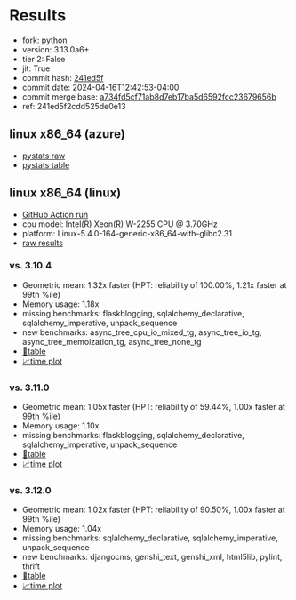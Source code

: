 # Results

- fork: python
- version: 3.13.0a6+
- tier 2: False
- jit: True
- commit hash: [241ed5f](https://github.com/python/cpython/commit/241ed5f)
- commit date: 2024-04-16T12:42:53-04:00
- commit merge base: [a734fd5cf71ab8d7eb17ba5d6592fcc23679656b](https://github.com/python/cpython/commit/a734fd5cf71ab8d7eb17ba5d6592fcc23679656b)
- ref: 241ed5f2cdd525de0e13

## linux x86_64 (azure)

- [pystats raw](bm-20240416-azure-x86_64-python-241ed5f2cdd525de0e13-3.13.0a6%2B-241ed5f-pystats.json)
- [pystats table](bm-20240416-azure-x86_64-python-241ed5f2cdd525de0e13-3.13.0a6%2B-241ed5f-pystats.md)

## linux x86_64 (linux)

- [GitHub Action run](https://github.com/faster-cpython/benchmarking/actions/runs/8730374393)
- cpu model: Intel(R) Xeon(R) W-2255 CPU @ 3.70GHz
- platform: Linux-5.4.0-164-generic-x86_64-with-glibc2.31
- [raw results](bm-20240416-linux-x86_64-python-241ed5f2cdd525de0e13-3.13.0a6%2B-241ed5f.json)

### vs. 3.10.4

- Geometric mean: 1.32x faster (HPT: reliability of 100.00%, 1.21x faster at 99th %ile)
- Memory usage: 1.18x
- missing benchmarks: flaskblogging, sqlalchemy_declarative, sqlalchemy_imperative, unpack_sequence
- new benchmarks: async_tree_cpu_io_mixed_tg, async_tree_io_tg, async_tree_memoization_tg, async_tree_none_tg
- [📄table](bm-20240416-linux-x86_64-python-241ed5f2cdd525de0e13-3.13.0a6%2B-241ed5f-vs-3.10.4.md)
- [📈time plot](bm-20240416-linux-x86_64-python-241ed5f2cdd525de0e13-3.13.0a6%2B-241ed5f-vs-3.10.4.png)

### vs. 3.11.0

- Geometric mean: 1.05x faster (HPT: reliability of 59.44%, 1.00x faster at 99th %ile)
- Memory usage: 1.10x
- missing benchmarks: flaskblogging, sqlalchemy_declarative, sqlalchemy_imperative, unpack_sequence
- [📄table](bm-20240416-linux-x86_64-python-241ed5f2cdd525de0e13-3.13.0a6%2B-241ed5f-vs-3.11.0.md)
- [📈time plot](bm-20240416-linux-x86_64-python-241ed5f2cdd525de0e13-3.13.0a6%2B-241ed5f-vs-3.11.0.png)

### vs. 3.12.0

- Geometric mean: 1.02x faster (HPT: reliability of 90.50%, 1.00x faster at 99th %ile)
- Memory usage: 1.04x
- missing benchmarks: sqlalchemy_declarative, sqlalchemy_imperative, unpack_sequence
- new benchmarks: djangocms, genshi_text, genshi_xml, html5lib, pylint, thrift
- [📄table](bm-20240416-linux-x86_64-python-241ed5f2cdd525de0e13-3.13.0a6%2B-241ed5f-vs-3.12.0.md)
- [📈time plot](bm-20240416-linux-x86_64-python-241ed5f2cdd525de0e13-3.13.0a6%2B-241ed5f-vs-3.12.0.png)

